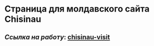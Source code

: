 # Страница для молдавского сайта Chisinau

## _Ссылка на работу_: [chisinau-visit](https://vitalyreutsky.github.io/chisinau-visit/)
